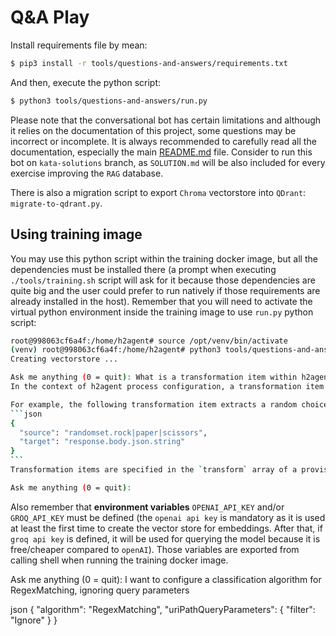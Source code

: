 # Q&A Play

Install requirements file by mean:

```bash
$ pip3 install -r tools/questions-and-answers/requirements.txt
```

And then, execute the python script:

```bash
$ python3 tools/questions-and-answers/run.py
```

Please note that the conversational bot has certain limitations and although it relies on the documentation of this project, some questions may be incorrect or incomplete. It is always recommended to carefully read all the documentation, especially the main [README.md](../../README.md) file. Consider to run this bot on `kata-solutions` branch, as `SOLUTION.md` will be also included for every exercise improving the `RAG` database.

There is also a migration script to export `Chroma` vectorstore into `QDrant`: `migrate-to-qdrant.py`.

## Using training image

You may use this python script within the training docker image, but all the dependencies must be installed there (a prompt when executing `./tools/training.sh` script will ask for it because those dependencies are quite big and the user could prefer to run natively if those requirements are already installed in the host). Remember that you will need to activate the virtual python environment inside the training image to use `run.py` python script:

````bash
root@998063cf6a4f:/home/h2agent# source /opt/venv/bin/activate
(venv) root@998063cf6a4f:/home/h2agent# python3 tools/questions-and-answers/run.py
Creating vectorstore ...

Ask me anything (0 = quit): What is a transformation item within h2agent process configuration ?
In the context of h2agent process configuration, a transformation item is a configuration object that defines a transformation to be applied to a message received by h2agent. The transformation item specifies the source of the data to be transformed, the target location for the transformed data, and the transformation to be applied.

For example, the following transformation item extracts a random choice of rock, paper, or scissors from the `randomset` variable and sets it as the response body:
```json
{
  "source": "randomset.rock|paper|scissors",
  "target": "response.body.json.string"
}
```
Transformation items are specified in the `transform` array of a provision configuration object. They allow for advanced configurations, such as extracting information from the message received (body, headers, URI, etc.), modifying them, and then transferring the modified data to another location.

Ask me anything (0 = quit):
````

Also remember that **environment variables** `OPENAI_API_KEY` and/or `GROQ_API_KEY` must be defined (the `openai api key` is mandatory as it is used at least the first time to create the vector store for embeddings. After that, if `groq api key` is defined, it will be used for querying the model because it is free/cheaper compared to `openAI`). Those variables are exported from calling shell when running the training docker image.

Ask me anything (0 = quit): I want to configure a classification algorithm for RegexMatching, ignoring query parameters

json
{
  "algorithm": "RegexMatching",
  "uriPathQueryParameters": {
    "filter": "Ignore"
  }
}

